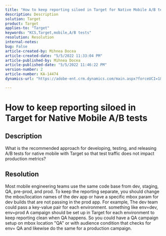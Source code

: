 ```yaml
---
title: "How to keep reporting siloed in Target for Native Mobile A/B tests"
description: Description
solution: Target
product: Target
applies-to: "Target"
keywords: "KCS,Target,mobile,A/B tests"
resolution: Resolution
internal-notes: 
bug: False
article-created-by: Mihnea Docea
article-created-date: "5/5/2022 11:33:04 PM"
article-published-by: Mihnea Docea
article-published-date: "5/5/2022 11:46:22 PM"
version-number: 2
article-number: KA-14474
dynamics-url: "https://adobe-ent.crm.dynamics.com/main.aspx?forceUCI=1&pagetype=entityrecord&etn=knowledgearticle&id=c8c904b3-cbcc-ec11-a7b5-6045bd00dbbc"

---
```

# How to keep reporting siloed in Target for Native Mobile A/B tests

## Description


What is the recommended approach for developing, testing, and releasing A/B tests for native mobile with Target so that test traffic does not impact production metrics?


## Resolution


Most mobile engineering teams use the same code base from dev, staging, QA, pre-prod, and prod.
 To keep the reporting separate, you should change the mbox/location names of the dev app or have a specific mbox param for dev builds that are not passing in the prod app.
 For example, The dev team could pass a key-value pair for each environment. something like env=dev, env=prod
 A campaign should be set up in Target for each environment to keep reporting clean when QA happens.
 So you could have a QA campaign setup on mbox location "QA" or with audience condition that checks for env= QA and likewise do the same for a production campaign.
